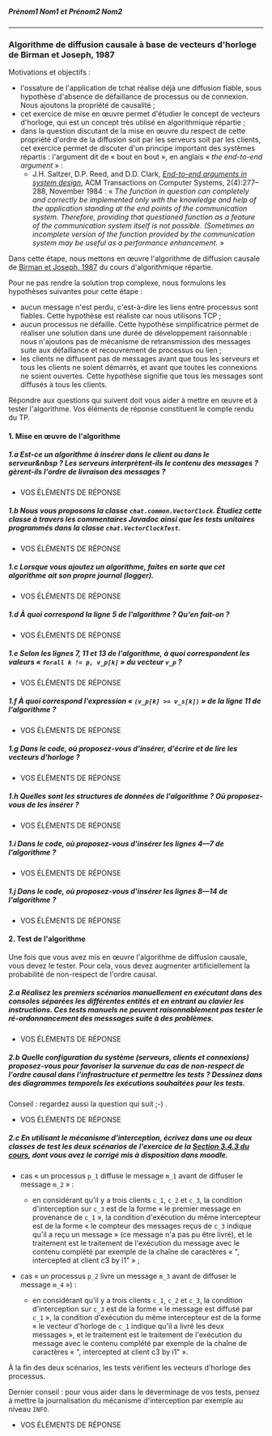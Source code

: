 
##### Prénom1 Nom1 et Prénom2 Nom2

---

### Algorithme de diffusion causale à base de vecteurs d'horloge de Birman et Joseph, 1987

Motivations et objectifs&nbsp;:

- l'ossature de l'application de tchat réalise déjà une diffusion fiable, sous hypothèse d'absence de défaillance de processus ou de connexion. Nous ajoutons la propriété de causalité&nbsp;;
- cet exercice de mise en œuvre permet d'étudier le concept de vecteurs d'horloge, qui est un concept très utilisé en algorithmique répartie&nbsp;;
- dans la question discutant de la mise en œuvre du respect de cette propriété d'ordre de la diffusion soit par les serveurs soit par les clients, cet exercice permet de discuter d'un principe important des systèmes répartis : l'argument dit de « bout en bout », en anglais «&nbsp;*the end-to-end argument*&nbsp;»&nbsp;:
    - J.H. Saltzer, D.P. Reed, and D.D. Clark, [*End-to-end arguments in system design*](http://web.mit.edu/Saltzer/www/publications/endtoend/endtoend.pdf"), ACM Transactions on Computer Systems, 2(4):277–288, November 1984&nbsp;: «&nbsp;*The function in question can completely and correctly be implemented only with the knowledge and help of the application standing at the end points of the communication system. Therefore, providing that questioned function as a feature of the communication system itself is not possible. (Sometimes an incomplete version of the function provided by the communication system may be useful as a performance enhancement.*&nbsp;»

Dans cette étape, nous mettons en œuvre l'algorithme de diffusion causale de [Birman et Joseph, 1987](https://www-inf.telecom-sudparis.eu/COURS/AlgoRep/Web/6.11.14.html") du cours d'algorithmique répartie.

Pour ne pas rendre la solution trop complexe, nous formulons les hypothèses suivantes pour cette étape&nbsp;:

- aucun message n'est perdu, c'est-à-dire les liens entre processus sont fiables. Cette hypothèse est réaliste car nous utilisons TCP&nbsp;;
- aucun processus ne défaille. Cette hypothèse simplificatrice permet de réaliser une solution dans une durée de développement raisonnable&nbsp;: nous n'ajoutons pas de mécanisme de retransmission des messages suite aux défaillance et recouvrement de processus ou lien&nbsp;;
- les clients ne diffusent pas de messages avant que tous les serveurs et tous les clients ne soient démarrés, et avant que toutes les connexions ne soient ouvertes. Cette hypothèse signifie que tous les messages sont diffusés à tous les clients.

Répondre aux questions qui suivent doit vous aider à mettre en œuvre et à tester l'algorithme. Vos éléments de réponse constituent le compte rendu du TP.

#### 1. Mise en œuvre de l'algorithme

##### 1.a Est-ce un algorithme à insérer dans le client ou dans le serveur&nbsp&nbsp;? Les serveurs interprètent-ils le contenu des messages&nbsp;? gèrent-ils l'ordre de livraison des messages&nbsp;?

- VOS ÉLÉMENTS DE RÉPONSE

##### 1.b Nous vous proposons la classe `chat.common.VectorClock`. Étudiez cette classe à travers les commentaires Javadoc ainsi que les tests unitaires programmés dans la classe `chat.VectorClockTest`.

- VOS ÉLÉMENTS DE RÉPONSE

##### 1.c Lorsque vous ajoutez un algorithme, faites en sorte que cet algorithme ait son propre journal (*logger*).

- VOS ÉLÉMENTS DE RÉPONSE

##### 1.d À quoi correspond la ligne&nbsp;5 de l'algorithme&nbsp;? Qu'en fait-on&nbsp;?

- VOS ÉLÉMENTS DE RÉPONSE

##### 1.e Selon les lignes&nbsp;7, 11 et&nbsp;13 de l'algorithme, à quoi correspondent les valeurs «&nbsp;`forall k != p, v_p[k]`&nbsp;» du vecteur `v_p`&nbsp;?

- VOS ÉLÉMENTS DE RÉPONSE

##### 1.f À quoi correspond l'expression « `(v_p[k] >= v_s[k])` » de la ligne 11 de l'algorithme&nbsp;?

- VOS ÉLÉMENTS DE RÉPONSE

##### 1.g Dans le code, où proposez-vous d'insérer, d'écrire et de lire les vecteurs d'horloge&nbsp;?

- VOS ÉLÉMENTS DE RÉPONSE

##### 1.h Quelles sont les structures de données de l'algorithme&nbsp;? Où proposez-vous de les insérer&nbsp;?

- VOS ÉLÉMENTS DE RÉPONSE

##### 1.i Dans le code, où proposez-vous d'insérer les lignes&nbsp;4—7 de l'algorithme&nbsp;?

- VOS ÉLÉMENTS DE RÉPONSE

##### 1.j Dans le code, où proposez-vous d'insérer les lignes&nbsp;8—14 de l'algorithme&nbsp;?


- VOS ÉLÉMENTS DE RÉPONSE

#### 2. Test de l'algorithme

Une fois que vous avez mis en œuvre l'algorithme de diffusion causale, vous devez le tester. Pour cela, vous devez augmenter artificiellement la probabilité de non-respect de l'ordre causal.

##### 2.a Réalisez les premiers scénarios manuellement en exécutant dans des consoles séparées les différentes entités et en entrant au clavier les instructions. Ces tests manuels ne peuvent raisonnablement pas tester le ré-ordonnancement des messsages suite à des problèmes.

- VOS ÉLÉMENTS DE RÉPONSE

##### 2.b Quelle configuration du système (serveurs, clients et connexions) proposez-vous pour favoriser la survenue du cas de non-respect de l'ordre causal dans l'infrastructure et permettre les tests&nbsp;? Dessinez dans des diagrammes temporels les exécutions souhaitées pour les tests.

Conseil&nbsp;: regardez aussi la question qui suit ;-) .

- VOS ÉLÉMENTS DE RÉPONSE

##### 2.c En utilisant le mécanisme d'interception, écrivez dans une ou deux classes de test les deux scénarios de l'exercice de la [Section 3.4.3 du cours](https://www-inf.telecom-sudparis.eu/COURS/AlgoRep/Web/6.11.15.html), dont vous avez le corrigé mis à disposition dans moodle.

- cas «&nbsp;un processus `p_1` diffuse le message `m_1` avant de diffuser le message `m_2`&nbsp;»&nbsp;:
    - en considérant qu'il y a trois clients `c_1`, `c_2` et `c_3`, la condition d'interception sur `c_3` est de la forme «&nbsp;le premier message en provenance de `c_1`&nbsp;», la condition d'exécution du même intercepteur est de la forme «&nbsp;le compteur des messages reçus de `c_3` indique qu'il a reçu un message&nbsp;» (ce message n'a pas pu être livré), et le traitement est le traitement de l'exécution du message avec le contenu complété par exemple de la chaîne de caractères «&nbsp;", intercepted at client c3 by i1"&nbsp;»&nbsp;;

- cas «&nbsp;un processus `p_2` livre un message `m_3` avant de diffuser le message `m_4`&nbsp;»)&nbsp;:
    - en considérant qu'il y a trois clients `c_1`, `c_2` et `c_3`, la condition d'interception sur `c_3` est de la forme «&nbsp;le message est diffusé par `c_1`&nbsp;», la condition d'exécution du même intercepteur est de la forme «&nbsp;le vecteur d'horloge de `c_1` indique qu'il a livré les deux messages&nbsp;», et le traitement est le traitement de l'exécution du message avec le contenu complété par exemple de la chaîne de caractères «&nbsp;", intercepted at client c3 by i1"&nbsp;».

À la fin des deux scénarios, les tests vérifient les vecteurs d'horloge des processus.

Dernier conseil&nbsp;: pour vous aider dans le déverminage de vos tests, pensez à mettre la journalisation du mécanisme d'interception par exemple au niveau `INFO`.

- VOS ÉLÉMENTS DE RÉPONSE
